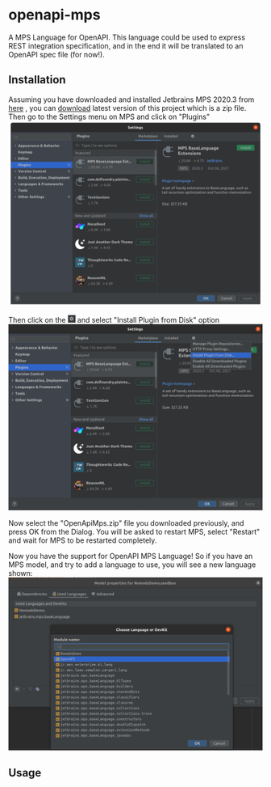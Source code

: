 # openapi-mps
A MPS Language for OpenAPI. This language could be used to express REST integration specification, and in the end it
will be translated to an OpenAPI spec file (for now!).

## Installation
Assuming you have downloaded and installed Jetbrains MPS 2020.3 from 
[here](https://www.jetbrains.com/mps/download/previous.html)
, you can [download](https://github.com/LoCoRepo/openapi-mps/releases) latest version of this project which is a zip
file. Then go to the Settings menu on MPS and click on "Plugins"
![Plugins](./docs/Plugins-Menu.png)

Then click on the <img src="./docs/gears.png" alt="gears icon" width="15"/> and select "Install Plugin from Disk" option
![Install Plugin from Disk](./docs/install-plugin-from-disk-menu.png)

Now select the "OpenApiMps.zip" file you downloaded previously, and press OK from the Dialog. You will be asked to 
restart MPS, select "Restart" and wait for MPS to be restarted completely.

Now you have the support for OpenAPI MPS Language! So if you have an MPS model, and try to add a language to use, you
will see a new language shown:
![OpenAPI Language](./docs/NewOpenAPILanguage.png)

## Usage
